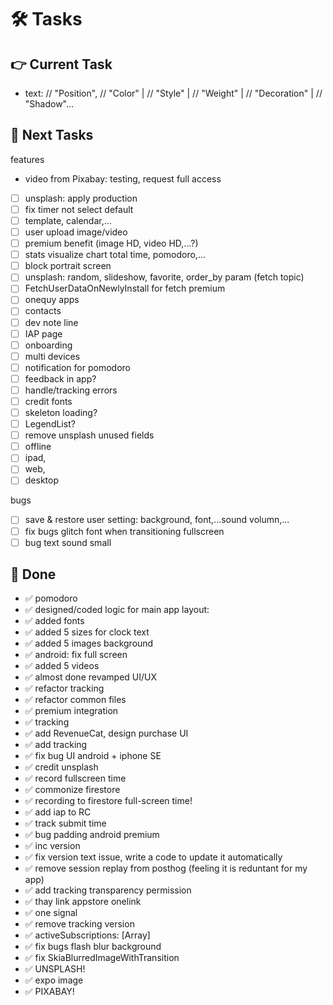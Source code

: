 # 🛠️ Tasks  

## 👉 Current Task    

- text:
    // "Position",
    // "Color" |
    // "Style" |
    // "Weight" |
    // "Decoration" |
    // "Shadow"...

## 🙌 Next Tasks  
features
- video from Pixabay: testing, request full access
- [ ] unsplash: apply production
- [ ] fix timer not select default
- [ ] template, calendar,...
- [ ] user upload image/video
- [ ] premium benefit (image HD, video HD,...?)
- [ ] stats visualize chart total time, pomodoro,...
- [ ] block portrait screen
- [ ] unsplash: random, slideshow, favorite, order_by param (fetch topic)
- [ ] FetchUserDataOnNewlyInstall for fetch premium
- [ ] onequy apps
- [ ] contacts
- [ ] dev note line
- [ ] IAP page
- [ ] onboarding
- [ ] multi devices
- [ ] notification for pomodoro
- [ ] feedback in app?
- [ ] handle/tracking errors
- [ ] credit fonts
- [ ] skeleton loading?
- [ ] LegendList?
- [ ] remove unsplash unused fields
- [ ] offline
- [ ] ipad,
- [ ] web,
- [ ] desktop

bugs
- [ ] save & restore user setting: background, font,...sound volumn,...
- [ ] fix bugs glitch font when transitioning fullscreen
- [ ] bug text sound small

## 🎉 Done  
- ✅ pomodoro
- ✅ designed/coded logic for main app layout:
- ✅ added fonts
- ✅ added 5 sizes for clock text
- ✅ added 5 images background
- ✅ android: fix full screen
- ✅ added 5 videos
- ✅ almost done revamped UI/UX
- ✅ refactor tracking
- ✅ refactor common files
- ✅ premium integration
- ✅ tracking
- ✅ add RevenueCat, design purchase UI
- ✅ add tracking
- ✅ fix bug UI android + iphone SE
- ✅ credit unsplash
- ✅ record fullscreen time
- ✅ commonize firestore
- ✅ recording to firestore full-screen time!
- ✅ add iap to RC
- ✅ track submit time
- ✅ bug padding android premium
- ✅ inc version
- ✅ fix version text issue, write a code to update it automatically
- ✅ remove session replay from posthog (feeling it is reduntant for my app)
- ✅ add tracking transparency permission
- ✅ thay link appstore onelink
- ✅ one signal
- ✅ remove tracking version
- ✅ activeSubscriptions: [Array]
- ✅ fix bugs flash blur background
- ✅ fix SkiaBlurredImageWithTransition
- ✅ UNSPLASH!
- ✅ expo image 
- ✅ PIXABAY!
